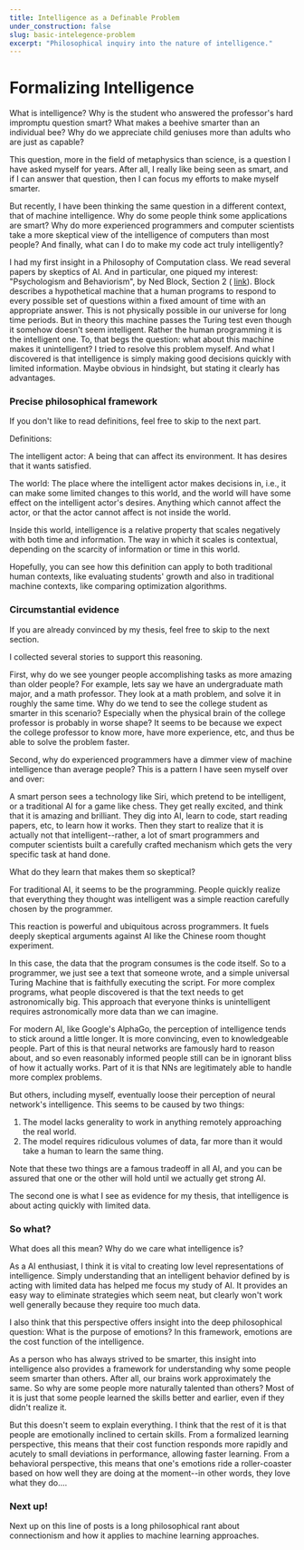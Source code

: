 ```yaml
---
title: Intelligence as a Definable Problem
under_construction: false
slug: basic-intelegence-problem
excerpt: "Philosophical inquiry into the nature of intelligence."
---
```


# Formalizing Intelligence

What is intelligence? Why is the student who answered the professor's hard impromptu question smart? What makes a beehive smarter than an individual bee? Why do we appreciate child geniuses more than adults who are just as capable?

This question, more in the field of metaphysics than science, is a question I have asked myself for years. After all, I really like being seen as smart, and if I can answer that question, then I can focus my efforts to make myself smarter.

But recently, I have been thinking the same question in a different context, that of machine intelligence. Why do some people think some applications are smart? Why do more experienced programmers and computer scientists take a more skeptical view of the intelligence of computers than most people? And finally, what can I do to make my code act truly intelligently?

I had my first insight in a Philosophy of Computation class. We read several papers by skeptics of AI. And in particular, one piqued my interest: "Psychologism and Behaviorism", by Ned Block, Section 2 ( [link](http://www.nyu.edu/gsas/dept/philo/faculty/block/papers/Psychologism.htm)). Block describes a hypothetical machine that a human programs to respond to every possible set of questions within a fixed amount of time with an appropriate answer. This is not physically possible in our universe for long time periods. But in theory this machine passes the Turing test even though it somehow doesn't seem intelligent. Rather the human programming it is the intelligent one. To, that begs the question: what about this machine makes it unintelligent? I tried to resolve this problem myself. And what I discovered is that intelligence is simply making good decisions quickly with limited information. Maybe obvious in hindsight, but stating it clearly has advantages.


### Precise philosophical framework

If you don't like to read definitions, feel free to skip to the next part.

Definitions:

The intelligent actor: A being that can affect its environment. It has desires that it wants satisfied.

The world: The place where the intelligent actor makes decisions in, i.e., it can make some limited changes to this world, and the world will have some effect on the intelligent actor's desires. Anything which cannot affect the actor, or that the actor cannot affect is not inside the world.

Inside this world, intelligence is a relative property that scales negatively with both time and information. The way in which it scales is contextual, depending on the scarcity of information or time in this world.

Hopefully, you can see how this definition can apply to both traditional human contexts, like evaluating students' growth and also in traditional machine contexts, like comparing optimization algorithms.

### Circumstantial evidence

If you are already convinced by my thesis, feel free to skip to the next section.

I collected several stories to support this reasoning.

First, why do we see younger people accomplishing tasks as more amazing than older people? For example, lets say we have an undergraduate math major, and a math professor. They look at a math problem, and solve it in roughly the same time. Why do we tend to see the college student as smarter in this scenario? Especially when the physical brain of the college professor is probably in worse shape? It seems to be because we expect the college professor to know more, have more experience, etc, and thus be able to solve the problem faster.

Second, why do experienced programmers have a dimmer view of machine intelligence than  average people? This is a pattern I have seen myself over and over:

A smart person sees a technology like Siri, which pretend to be intelligent, or a traditional AI for a game like chess. They get really excited, and think that it is amazing and brilliant. They dig into AI, learn to code, start reading papers, etc, to learn how it works. Then they start to realize that it is actually not that intelligent--rather, a lot of smart programmers and computer scientists built a carefully crafted mechanism which gets the very specific task at hand done.

What do they learn that makes them so skeptical?

For traditional AI, it seems to be the programming. People quickly realize that everything they thought was intelligent was a simple reaction carefully chosen by the programmer.

This reaction is powerful and ubiquitous across programmers. It fuels deeply skeptical arguments against AI like the Chinese room thought experiment.

In this case, the data that the program consumes is the code itself. So to a programmer, we just see a text that someone wrote, and a simple universal Turing Machine that is faithfully executing the script. For more complex programs, what people discovered is that the text needs to get astronomically big. This approach that everyone thinks is unintelligent requires astronomically more data than we can imagine.

For modern AI, like Google's AlphaGo, the perception of intelligence tends to stick around a little longer. It is more convincing, even to knowledgeable people. Part of this is that neural networks are famously hard to reason about, and so even reasonably informed people still can be in ignorant bliss of how it actually works. Part of it is that NNs are legitimately able to handle more complex problems.

But others, including myself, eventually loose their perception of neural network's intelligence. This seems to be caused by two things:

1. The model lacks generality to work in anything remotely approaching the real world.
2. The model requires ridiculous volumes of data, far more than it would take a human to learn the same thing.

Note that these two things are a famous tradeoff in all AI, and you can be assured that one or the other will hold until we actually get strong AI.

The second one is what I see as evidence for my thesis, that intelligence is about acting quickly with limited data.

### So what?

What does all this mean? Why do we care what intelligence is?

As a AI enthusiast, I think it is vital to creating low level representations of intelligence. Simply understanding that an intelligent behavior defined by is acting with limited data has helped me focus my study of AI. It provides an easy way to eliminate strategies which seem neat, but clearly won't work well generally because they require too much data.

I also think that this perspective offers insight into the deep philosophical question: What is the purpose of emotions? In this framework, emotions are the cost function of the intelligence.

As a person who has always strived to be smarter, this insight into intelligence also provides a framework for understanding why some people seem smarter than others. After all, our brains work approximately the same. So why are some people more naturally talented than others? Most of it is just that some people learned the skills better and earlier, even if they didn't realize it.

But this doesn't seem to explain everything. I think that the rest of it is that people are emotionally inclined to certain skills. From a formalized learning perspective, this means that their cost function responds more rapidly and acutely to small deviations in performance, allowing faster learning. From a behavioral perspective, this means that one's emotions ride a roller-coaster based on how well they are doing at the moment--in other words, they love what they do....

### Next up!

Next up on this line of posts is a long philosophical rant about connectionism and how it applies to machine learning approaches.
